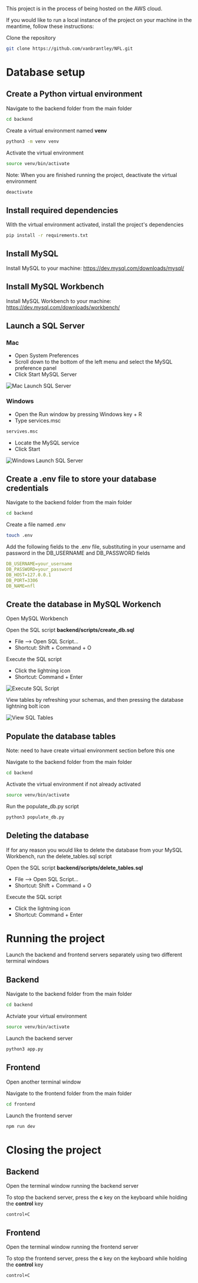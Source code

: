 This project is in the process of being hosted on the AWS cloud.

If you would like to run a local instance of the project on your machine in the meantime, follow these instructions:

Clone the repository

```sh
git clone https://github.com/vanbrantley/NFL.git
```

# Database setup

## Create a Python virtual environment

Navigate to the backend folder from the main folder

```sh
cd backend
```

Create a virtual environment named **venv**

```sh
python3 -m venv venv
```

Activate the virtual environment

```sh
source venv/bin/activate
```

Note: When you are finished running the project, deactivate the virtual environment

```sh
deactivate
```

## Install required dependencies

With the virtual environment activated, install the project's dependencies

```sh
pip install -r requirements.txt
```

## Install MySQL

Install MySQL to your machine: https://dev.mysql.com/downloads/mysql/

## Install MySQL Workbench

Install MySQL Workbench to your machine: https://dev.mysql.com/downloads/workbench/

## Launch a SQL Server

### Mac

- Open System Preferences
- Scroll down to the bottom of the left menu and select the MySQL preference panel
- Click Start MySQL Server

![Mac Launch SQL Server](project-setup-screenshots/mac-launch-sql-server.png)

### Windows

- Open the Run window by pressing Windows key + R
- Type services.msc
```sh
servives.msc
```
- Locate the MySQL service
- Click Start

![Windows Launch SQL Server](project-setup-screenshots/windows-launch-sql-server.png)

## Create a .env file to store your database credentials

Navigate to the backend folder from the main folder

```sh
cd backend
```

Create a file named .env

```sh
touch .env
```

Add the following fields to the .env file, substituting in your username and password in the DB_USERNAME and DB_PASSWORD fields

```yaml
DB_USERNAME=your_username
DB_PASSWORD=your_password
DB_HOST=127.0.0.1
DB_PORT=3306
DB_NAME=nfl
```

## Create the database in MySQL Workench

Open MySQL Workbench

Open the SQL script **backend/scripts/create_db.sql**
- File --> Open SQL Script...
- Shortcut: Shift + Command + O

Execute the SQL script
- Click the lightning icon
- Shortcut: Command + Enter

![Execute SQL Script](project-setup-screenshots/execute-sql-script.png)

View tables by refreshing your schemas, and then pressing the database lightning bolt icon

![View SQL Tables](project-setup-screenshots/show-sql-tables-2.png)

## Populate the database tables

Note: need to have create virtual environment section before this one

Navigate to the backend folder from the main folder

```sh
cd backend
```

Activate the virtual environment if not already activated

```sh
source venv/bin/activate
```

Run the populate_db.py script

```sh
python3 populate_db.py
```

## Deleting the database

If for any reason you would like to delete the database from your MySQL Workbench, run the delete_tables.sql script

Open the SQL script **backend/scripts/delete_tables.sql**
- File --> Open SQL Script...
- Shortcut: Shift + Command + O

Execute the SQL script
- Click the lightning icon
- Shortcut: Command + Enter

# Running the project

Launch the backend and frontend servers separately using two different terminal windows

## Backend

Navigate to the backend folder from the main folder

```sh
cd backend
```

Actviate your virtual environment

```sh
source venv/bin/activate
```

Launch the backend server

```sh
python3 app.py
```

## Frontend

Open another terminal window

Navigate to the frontend folder from the main folder

```sh
cd frontend
```

Launch the frontend server
```sh
npm run dev
```

# Closing the project

## Backend

Open the terminal window running the backend server

To stop the backend server, press the **c** key on the keyboard while holding the **control** key

```
control+C
```

## Frontend

Open the terminal window running the frontend server

To stop the frontend server, press the **c** key on the keyboard while holding the **control** key

```
control+C
```




